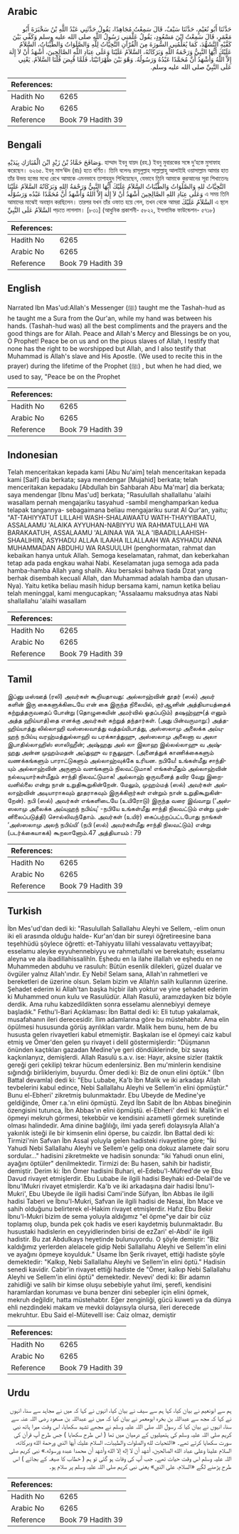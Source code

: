 ## Arabic


<div dir="rtl" lang="ar" style={{fontSize:'larger',backgroundColor:'#f8f9fa',padding:20}}>
حَدَّثَنَا أَبُو نُعَيْمٍ، حَدَّثَنَا سَيْفٌ، قَالَ سَمِعْتُ مُجَاهِدًا، يَقُولُ حَدَّثَنِي عَبْدُ اللَّهِ بْنُ سَخْبَرَةَ أَبُو مَعْمَرٍ، قَالَ سَمِعْتُ ابْنَ مَسْعُودٍ، يَقُولُ عَلَّمَنِي رَسُولُ اللَّهِ صلى الله عليه وسلم وَكَفِّي بَيْنَ كَفَّيْهِ التَّشَهُّدَ، كَمَا يُعَلِّمُنِي السُّورَةَ مِنَ الْقُرْآنِ التَّحِيَّاتُ لِلَّهِ وَالصَّلَوَاتُ وَالطَّيِّبَاتُ، السَّلاَمُ عَلَيْكَ أَيُّهَا النَّبِيُّ وَرَحْمَةُ اللَّهِ وَبَرَكَاتُهُ، السَّلاَمُ عَلَيْنَا وَعَلَى عِبَادِ اللَّهِ الصَّالِحِينَ، أَشْهَدُ أَنْ لاَ إِلَهَ إِلاَّ اللَّهُ وَأَشْهَدُ أَنَّ مُحَمَّدًا عَبْدُهُ وَرَسُولُهُ‏.‏ وَهْوَ بَيْنَ ظَهْرَانَيْنَا، فَلَمَّا قُبِضَ قُلْنَا السَّلاَمُ‏.‏ يَعْنِي عَلَى النَّبِيِّ صلى الله عليه وسلم‏.‏
</div>
<div style={{backgroundColor:'#f8f9fa',padding:20, marginBottom: 10}}><table> <thead> <tr> <th>References:</th> <th></th> </tr> </thead> <tbody><tr><td>Hadith No</td><td>6265</td></tr><tr><td>Arabic No</td><td>6265</td></tr><tr><td>Reference</td><td>Book 79 Hadith 39</td></tr></tbody></table></div>

## Bengali


<div dir="ltr" lang="bn" style={{fontSize:'larger',backgroundColor:'#f8f9fa',padding:20}}>
وَصَافَحَ حَمَّادُ بْنُ زَيْدٍ ابْنَ الْمُبَارَكِ بِيَدَيْهِ. হাম্মাদ ইবনু যায়দ (রহ.) ইবনু মুবারকের সঙ্গে দু’হস্তে মুসাফাহ করেছেন। ৬২৬৫. ইবনু মাস‘ঊদ (রাঃ) হতে বর্ণিত। তিনি বলেনঃ রাসূলুল্লাহ সাল্লাল্লাহু আলাইহি ওয়াসাল্লাম আমার হাত তাঁর উভয় হস্তের মধ্যে রেখে আমাকে এমনভাবে তাশাহহুদ শিখিয়েছেন, যেভাবে তিনি আমাকে কুরআনের সূরা শিখাতেনঃ التَّحِيَّاتُ للهِ وَالصَّلَوَاتُ وَالطَّيِّبَاتُ السَّلاَمُ عَلَيْكَ أَيُّهَا النَّبِيُّ وَرَحْمَةُ اللهِ وَبَرَكَاتُهُ السَّلاَمُ عَلَيْنَا وَعَلٰى عِبَادِ اللهِ الصَّالِحِينَ أَشْهَدُ أَنْ لاَ إِلٰهَ إِلاَّ اللهُ وَأَشْهَدُ أَنَّ مُحَمَّدًا عَبْدُه وَرَسُوْلُه এ সময় তিনি আমাদের মাঝেই অবস্থান করছিলেন। তারপর যখন তাঁর ওফাত হয়ে গেল, তখন থেকে আমরা السَّلاَمُ عَلَيْكَ এ স্থলে السَّلاَمُ عَلَى النَّبِيِّ পড়তে লাগলাম। [৮৩১] (আধুনিক প্রকাশনী- ৫৮২২, ইসলামিক ফাউন্ডেশন- ৫৭১৮)
</div>
<div style={{backgroundColor:'#f8f9fa',padding:20, marginBottom: 10}}><table> <thead> <tr> <th>References:</th> <th></th> </tr> </thead> <tbody><tr><td>Hadith No</td><td>6265</td></tr><tr><td>Arabic No</td><td>6265</td></tr><tr><td>Reference</td><td>Book 79 Hadith 39</td></tr></tbody></table></div>

## English


<div dir="ltr" lang="en" style={{fontSize:'larger',backgroundColor:'#f8f9fa',padding:20}}>
Narrated Ibn Mas'ud:Allah's Messenger (ﷺ) taught me the Tashah-hud as he taught me a Sura from the Qur'an, while my hand was between his hands. (Tashah-hud was) all the best compliments and the prayers and the good things are for Allah. Peace and Allah's Mercy and Blessings be on you, O Prophet! Peace be on us and on the pious slaves of Allah, I testify that none has the right to be worshipped but Allah, and I also testify that Muhammad is Allah's slave and His Apostle. (We used to recite this in the prayer) during the lifetime of the Prophet (ﷺ) , but when he had died, we used to say, "Peace be on the Prophet
</div>
<div style={{backgroundColor:'#f8f9fa',padding:20, marginBottom: 10}}><table> <thead> <tr> <th>References:</th> <th></th> </tr> </thead> <tbody><tr><td>Hadith No</td><td>6265</td></tr><tr><td>Arabic No</td><td>6265</td></tr><tr><td>Reference</td><td>Book 79 Hadith 39</td></tr></tbody></table></div>

## Indonesian


<div dir="ltr" lang="id" style={{fontSize:'larger',backgroundColor:'#f8f9fa',padding:20}}>
Telah menceritakan kepada kami [Abu Nu'aim] telah menceritakan kepada kami [Saif] dia berkata; saya mendengar [Mujahid] berkata; telah menceritakan kepadaku [Abdullah bin Sahbarah Abu Ma'mar] dia berkata; saya mendengar [Ibnu Mas'ud] berkata; "Rasulullah shallallahu 'alaihi wasallam pernah mengajariku tasyahud -sambil menghamparkan kedua telapak tangannya- sebagaimana beliau mengajariku surat Al Qur'an, yaitu; "AT-TAHIYYATUT LILLAHI WASH-SHALAWAATU WATH-THAYYIBAATU, ASSALAAMU 'ALAIKA AYYUHAN-NABIYYU WA RAHMATULLAHI WA BARAKAATUH, ASSALAAMU 'ALAINAA WA 'ALA 'IBAADILLAAHISH-SHAALIHIIN, ASYHADU ALLAA ILAAHA ILLALLAAH WA ASYHADU ANNA MUHAMMADAN ABDUHU WA RASUULUH (penghormatan, rahmat dan kebaikan hanya untuk Allah. Semoga keselamatan, rahmat, dan keberkahan tetap ada pada engkau wahai Nabi. Keselamatan juga semoga ada pada hamba-hamba Allah yang shalih. Aku bersaksi bahwa tiada Dzat yang berhak disembah kecuali Allah, dan Muhammad adalah hamba dan utusan-Nya). Yaitu ketika beliau masih hidup bersama kami, namun ketika beliau telah meninggal, kami mengucapkan; "Assalaamu maksudnya atas Nabi shallallahu 'alaihi wasallam
</div>
<div style={{backgroundColor:'#f8f9fa',padding:20, marginBottom: 10}}><table> <thead> <tr> <th>References:</th> <th></th> </tr> </thead> <tbody><tr><td>Hadith No</td><td>6265</td></tr><tr><td>Arabic No</td><td>6265</td></tr><tr><td>Reference</td><td>Book 79 Hadith 39</td></tr></tbody></table></div>

## Tamil


<div dir="ltr" lang="ta" style={{fontSize:'larger',backgroundColor:'#f8f9fa',padding:20}}>
இப்னு மஸ்ஊத் (ரலி) அவர்கள் கூறியதாவது: அல்லாஹ்வின் தூதர் (ஸல்) அவர் களின் இரு கைகளுக்கிடையே என் கை இருந்த நிலையில், குர்ஆனின் அத்தியாயத்தைக் கற்றுத்தருவதைப் போன்று (தொழுகையின் அமர்வில் ஓதப்படும்) தஷஹ்ஹு(த் எனும் அத்த ஹிய்யாத்)தை எனக்கு அவர்கள் கற்றுத் தந்தார்கள். (அது பின்வருமாறு:) அத்தஹிய்யாத்து லில்லாஹி வஸ்ஸலவாத்து வத்தய்யிபாத்து, அஸ்ஸலாமு அலைக்க அய்யுஹந் நபிய்யு வரஹ்மத்துல்லாஹி வ பரக்காத்துஹு, அஸ்ஸலாமு அலைனா வ அலா இபாதில்லாஹிஸ் ஸாலிஹீன்; அஷ்ஹது அல் லா இலாஹ இல்லல்லாஹு வ அஷ்ஹது அன்ன முஹம்மதன் அப்துஹு வ ரசூலுஹு. (அனைத்துக் காணிக்கைகளும் வணக்கங்களும் பாராட்டுகளும் அல்லாஹ்வுக்கே உரியன. நபியே! உங்கள்மீது சாந்தியும் அல்லாஹ்வின் அருளும் வளங்களும் நிலவட்டுமாக! எங்கள்மீதும் அல்லாஹ்வின் நல்லடியார்கள்மீதும் சாந்தி நிலவட்டுமாக! அல்லாஹ் ஒருவனைத் தவிர வேறு இறைவனில்லை என்று நான் உறுதிகூறுகின்றேன். மேலும், முஹம்மத் (ஸல்) அவர்கள் அல்லாஹ்வின் அடியாராகவும் தூதராகவும் இருக்கிறார்கள் என்றும் நான் உறுதிகூறுகின்றேன்). நபி (ஸல்) அவர்கள் எங்களிடையே (உயிரோடு) இருந்த வரை இவ்வாறு (‘அஸ்ஸலாமு அலைக்க அய்யுஹந் நபிய்யு’ -நபியே உங்கள்மீது சாந்தி நிலவட்டும் என்று முன்னிலைப்படுத்தி) சொல்லிவந்தோம். அவர்கள் (உயிர்) கைப்பற்றப்பட்டபோது நாங்கள் ‘அஸ்ஸலாமு அலந் நபிய்யி’ (நபி (ஸல்) அவர்கள்மீது சாந்தி நிலவட்டும்) என்று (படர்க்கையாகக்) கூறலானோம்.47 அத்தியாயம் : 79
</div>
<div style={{backgroundColor:'#f8f9fa',padding:20, marginBottom: 10}}><table> <thead> <tr> <th>References:</th> <th></th> </tr> </thead> <tbody><tr><td>Hadith No</td><td>6265</td></tr><tr><td>Arabic No</td><td>6265</td></tr><tr><td>Reference</td><td>Book 79 Hadith 39</td></tr></tbody></table></div>

## Turkish


<div dir="ltr" lang="tr" style={{fontSize:'larger',backgroundColor:'#f8f9fa',padding:20}}>
İbn Mes'ud'dan dedi ki: "Rasulullah Sallallahu Aleyhi ve Sellem, -elim onun iki eli arasında olduğu halde- Kur'an'dan bir sureyi öğretireesine bana teşehhüdü şöylece öğretti: et-Tahiyyatu lillahi vessalavatu vettayyibat; esselamu aleyke eyyuhennebiyyu ve rahmetullahi ve berekatuh; esselamu aleyna ve ala ibadillahissalihln. Eşhedu en la ilahe illallah ve eşhedu en ne Muhammeden abduhu ve rasuluh: Bütün esenlik dilekleri, güzel dualar ve övgüler yalnız Allah'ındır. Ey Nebi! Selam sana, Allah'ın rahmetleri ve bereketleri de üzerine olsun. Selam bizim ve Allah\n salih kullarının üzerine. Şehadet ederim ki Allah'tan başka hiçbir ilah yoktur ve yine şehadet ederim ki Muhammed onun kulu ve Rasulüdür. Allah Rasulü, aramızdayken biz böyle derdik. Ama ruhu kabzedildikten sonra esselamu alennebiyyi demeye başladık." Fethu'l-Bari Açıklaması: İbn Battal dedi ki: Eli tutup yakalamak, musafahanın ileri derecesidir. İlim adamlarına göre bu müstehabtır. Ama elin öpülmesi hususunda görüş ayrılıkları vardır. Malik hem bunu, hem de bu hususta gelen rivayetleri kabul etmemiştir. Başkaları ise el öpmeyi caiz kabul etmiş ve Ömer'den gelen şu rivayet i delil göstermişlerdir: "Düşmanın önünden kaçtıkları gazadan Medine'ye geri döndüklerinde, biz savaş kaçkınlanyız, demişlerdi. Allah Rasulü s.a.v. ise: Hayır, aksine sizler (taktik gereği geri çekilip) tekrar hücum edenlersiniz. Ben mu'minlerin kendisine sığındığı birlikleriyim, buyurdu. Ömer dedi ki: Biz de onun elini öptük." (İbn Battal devamla) dedi ki: "Ebu Lubabe, Ka'b İbn Malik ve iki arkadaşı Allah tevbelerini kabul edince, Nebi Sallallahu Aleyhi ve Sellem'in elini öpmüştür." Bunu el-Ebheri' zikretmiş bulunmaktadır. Ebu Ubeyde de Medine'ye geldiğinde, Ömer r.a.'ın elini öpmüştü. Zeyd İbn Sabit de İbn Abbas bineğinin özengisini tutunca, İbn Abbas'ın elini öpmüştü. el-Ebheri' dedi ki: Malik'in el öpmeyi mekruh görmesi, tekebbür ve kendisini azametli görmek suretinde olması halindedir. Ama dinine bağlılığı, ilmi yada şerefi dolayısıyla Allah'a yakınlık isteği ile bir kimsenin elini öperse, bu caizdir. İbn Battal dedi ki: Tirmizi'nin Safvan İbn Assal yoluyla gelen hadisteki rivayetine göre; "İki Yahudi Nebi Sallallahu Aleyhi ve Sellem'e gelip ona dokuz alamete dair soru sordular..." hadisini zikretmekte ve hadisin sonunda: "iki Yahudi onun elini, ayağını öptüler" denilmektedir. Tirmizi de: Bu hasen, sahih bir hadistir, demiştir. Derim ki: İbn Ömer hadisini Buhari, el-Edebu'l-Müfred'de ve Ebu Davud rivayet etmişlerdir. Ebu Lubabe ile ilgili hadisi Beyhaki ed-Delail'de ve İbnu'lMukri rivayet etmişlerdir. Ka'b ve iki arkadaşına dair hadisi İbnu'l-Mukri', Ebu Ubeyde ile ilgili hadisi Cami'inde Süfyan, İbn Abbas ile ilgili hadisi Taberi ve İbnu'l-Mukri, Safvan ile ilgili hadisi de Nesai, İbn Mace ve sahih olduğunu belirterek el-Hakim rivayet etmişlerdir. Hafız Ebu Bekir İbnu'l-Mukri bizim de sema yoluyla aldığımız "el öpme"ye dair bir cüz toplamış olup, bunda pek çok hadis ve eseri kaydetmiş bulunmaktadır. Bu husustaki hadislerin en ceyyidlerinden birisi de ezZari' el-Abdi' ile ilgili hadistir. Bu zat Abdulkays heyetinde bulunuyordu. O şöyle demiştir: "Biz kaldığımız yerlerden alelacele gidip Nebi Sallallahu Aleyhi ve Sellem'in elini ve ayağını öpmeye koyulduk." Usame İbn Şerik rivayet, ettiği hadiste şöyle demektedir: "Kalkıp, Nebi Sallallahu Aleyhi ve Sellem'in elini öptü." Hadisin senedi kavidir. Cabir'in rivayet ettiği hadiste de "Ömer, kalkıp Nebi Sallallahu Aleyhi ve Sellem'in elini öptü" demektedir. Nevevi' dedi ki: Bir adamın zahidliği ve salih bir kimse oluşu sebebiyle yahut ilmi, şerefi, kendisini haramlardan koruması ve buna benzer dini sebepler için elini öpmek, mekruh değildir, hatta müstehabtır. Eğer zenginliği, gücü kuweti ya da dünya ehli nezdindeki makam ve mevkii dolayısıyla olursa, ileri derecede mekruhtur. Ebu Said el-Mütevelll ise: Caiz olmaz, demiştir
</div>
<div style={{backgroundColor:'#f8f9fa',padding:20, marginBottom: 10}}><table> <thead> <tr> <th>References:</th> <th></th> </tr> </thead> <tbody><tr><td>Hadith No</td><td>6265</td></tr><tr><td>Arabic No</td><td>6265</td></tr><tr><td>Reference</td><td>Book 79 Hadith 39</td></tr></tbody></table></div>

## Urdu


<div dir="rtl" lang="ur" style={{fontSize:'larger',backgroundColor:'#f8f9fa',padding:20}}>
ہم سے ابونعیم نے بیان کیا، کہا ہم سے سیف نے بیان کیا، انہوں نے کہا کہ میں نے مجاہد سے سنا، انہوں نے کہا کہ مجھ سے عبداللہ بن بخرہ ابومعمر نے بیان کیا کہ میں نے عبداللہ بن مسعود رضی اللہ عنہ سے سنا، انہوں نے بیان کیا کہ رسول اللہ صلی اللہ علیہ وسلم نے مجھے تشہد سکھایا، اس وقت میرا ہاتھ نبی کریم صلی اللہ علیہ وسلم کی ہتھیلیوں کے درمیان میں تھا ( اس طرح سکھایا ) جس طرح آپ قرآن کی سورت سکھایا کرتے تھے۔ «التحيات لله والصلوات والطيبات،‏‏‏‏ السلام عليك أيها النبي ورحمة الله وبركاته،‏‏‏‏ السلام علينا وعلى عباد الله الصالحين،‏‏‏‏ أشهد أن لا إله إلا الله وأشهد أن محمدا عبده ورسوله‏.‏» نبی کریم صلی اللہ علیہ وسلم اس وقت حیات تھے۔ جب آپ کی وفات ہو گئی تو ہم ( خطاب کا صیغہ کے بجائے ) اس طرح پڑھنے لگے «السلام‏.‏ على النبي» یعنی نبی کریم صلی اللہ علیہ وسلم پر سلام ہو۔
</div>
<div style={{backgroundColor:'#f8f9fa',padding:20, marginBottom: 10}}><table> <thead> <tr> <th>References:</th> <th></th> </tr> </thead> <tbody><tr><td>Hadith No</td><td>6265</td></tr><tr><td>Arabic No</td><td>6265</td></tr><tr><td>Reference</td><td>Book 79 Hadith 39</td></tr></tbody></table></div>
